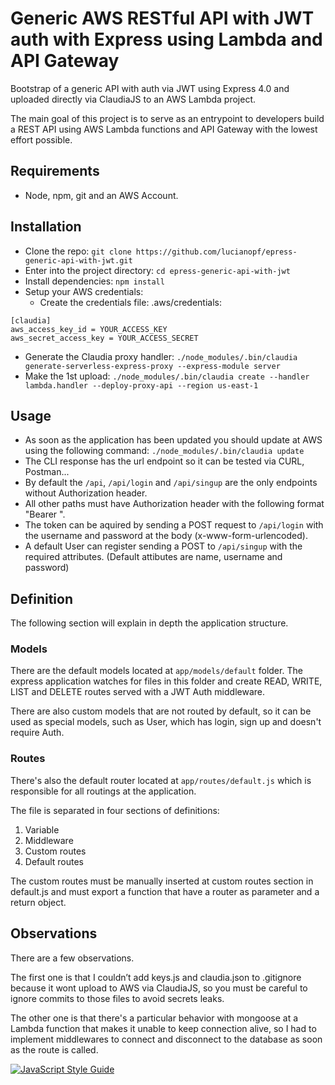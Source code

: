 # Generic AWS RESTful API with JWT auth with Express using Lambda and API Gateway

Bootstrap of a generic API with auth via JWT using Express 4.0 and uploaded directly via ClaudiaJS to an AWS Lambda project.

The main goal of this project is to serve as an entrypoint to developers build a REST API using AWS Lambda functions and API Gateway with the lowest effort possible.


## Requirements

- Node, npm, git and an AWS Account.

## Installation

- Clone the repo: `git clone https://github.com/lucianopf/epress-generic-api-with-jwt.git`
- Enter into the project directory: `cd epress-generic-api-with-jwt`
- Install dependencies: `npm install`
- Setup your AWS credentials:
    - Create the credentials file: .aws/credentials:
```     
[claudia]
aws_access_key_id = YOUR_ACCESS_KEY
aws_secret_access_key = YOUR_ACCESS_SECRET
```
- Generate the Claudia proxy handler: `./node_modules/.bin/claudia generate-serverless-express-proxy --express-module server`
- Make the 1st upload: `./node_modules/.bin/claudia create --handler lambda.handler --deploy-proxy-api --region us-east-1`

## Usage

-   As soon as the application has been updated you should update at AWS using the following command: `./node_modules/.bin/claudia update` 
-   The CLI response has the url endpoint so it can be tested via CURL, Postman...
-   By default the `/api`, `/api/login` and `/api/singup` are the only endpoints without Authorization header.
-   All other paths must have Authorization header with the following format "Bearer <Token>".
-   The token can be aquired by sending a POST request to `/api/login` with the username and password at the body (x-www-form-urlencoded).
-   A default User can register sending a POST to `/api/singup` with the required attributes. (Default attibutes are name, username and password)

## Definition

The following section will explain in depth the application structure.

### Models

There are the default models located at `app/models/default` folder. 
The express application watches for files in this folder and create READ, WRITE, LIST and DELETE routes served with a JWT Auth middleware.

There are also custom models that are not routed by default, so it can be used as special models, such as User, which has login, sign up and doesn't require Auth.

### Routes

There's also the default router located at `app/routes/default.js` which is responsible for all routings at the application.

The file is separated in four sections of definitions:
1.  Variable
2.  Middleware
3.  Custom routes
4.  Default routes

The custom routes must be manually inserted at custom routes section in default.js and must export a function that have a router as parameter and a return object.

## Observations
There are a few observations.

The first one is that I couldn’t add keys.js and claudia.json to .gitignore because it wont upload to AWS via ClaudiaJS, so you must be careful to ignore commits to those files to avoid secrets leaks.

The other one is that there's a particular behavior with mongoose at a Lambda function that makes it unable to keep connection alive, so I had to implement middlewares to connect and disconnect to the database as soon as the route is called.


[![JavaScript Style Guide](https://cdn.rawgit.com/feross/standard/master/badge.svg)](https://github.com/feross/standard)
